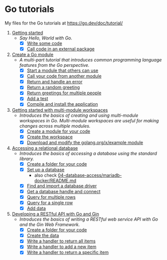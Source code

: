 # Go tutorials

My files for the Go tutorials at <https://go.dev/doc/tutorial/>

1. [Getting started](https://go.dev/doc/tutorial/getting-started.html)  
    * _Say Hello, World with Go._
      * [x] [Write some code](https://go.dev/doc/tutorial/getting-started#code)
      * [x] [Call code in an external package](https://go.dev/doc/tutorial/getting-started#call)
2. [Create a Go module](https://go.dev/doc/tutorial/create-module.html)
    * _A multi-part tutorial that introduces common programming language features from the Go perspective._  
      * [x] [Start a module that others can use](https://go.dev/doc/tutorial/create-module#start)
      * [x] [Call your code from another module](https://go.dev/doc/tutorial/call-module-code)
      * [x] [Return and handle an error](https://go.dev/doc/tutorial/handle-errors.html)
      * [x] [Return a random greeting](https://go.dev/doc/tutorial/random-greeting.html)
      * [x] [Return greetings for multiple people](https://go.dev/doc/tutorial/greetings-multiple-people.html)
      * [x] [Add a test](https://go.dev/doc/tutorial/add-a-test.html)
      * [x] [Compile and install the application](https://go.dev/doc/tutorial/compile-install.html)
3. [Getting started with multi-module workspaces](https://go.dev/doc/tutorial/workspaces.html)
    * _Introduces the basics of creating and using multi-module workspaces in Go. Multi-module workspaces are useful for making changes across multiple modules._
      * [x] [Create a module for your code](https://go.dev/doc/tutorial/workspaces#create_folder)
      * [x] [Create the workspace](https://go.dev/doc/tutorial/workspaces#create-the-workspace)
      * [x] [Download and modify the golang.org/x/example module](https://go.dev/doc/tutorial/workspaces#download-and-modify-the-golangorgxexample-module)
4. [Accessing a relational database](https://go.dev/doc/tutorial/database-acces)
    * _Introduces the basics of accessing a database using the standard library._
      * [x] [Create a folder for your code](https://go.dev/doc/tutorial/database-access#create_folder)
      * [x] [Set up a database](https://go.dev/doc/tutorial/database-access#set_up_database)
          * also check [04-database-access/mariadb-docker/README.md](04-data-access/mariadb-docker/README.md)
      * [x] [Find and import a database driver](https://go.dev/doc/tutorial/database-access#import_driver)
      * [x] [Get a database handle and connect](https://go.dev/doc/tutorial/database-access#get_handle)
      * [x] [Query for multiple rows](https://go.dev/doc/tutorial/database-access#multiple_rows)
      * [x] [Query for a single row](https://go.dev/doc/tutorial/database-access#single_row)
      * [x] [Add data](https://go.dev/doc/tutorial/database-access#add_data)
5. [Developing a RESTful API with Go and Gin](https://go.dev/doc/tutorial/web-service-gin)
    * _Introduces the basics of writing a RESTful web service API with Go and the Gin Web Framework._
      * [x] [Create a folder for your code](https://go.dev/doc/tutorial/web-service-gin#create_folder)
      * [x] [Create the data](https://go.dev/doc/tutorial/web-service-gin#create_data)
      * [x] [Write a handler to return all items](https://go.dev/doc/tutorial/web-service-gin#all_items)
      * [x] [Write a handler to add a new item](https://go.dev/doc/tutorial/web-service-gin#add_item)
      * [x] [Write a handler to return a specific item](https://go.dev/doc/tutorial/web-service-gin#specific_item)
